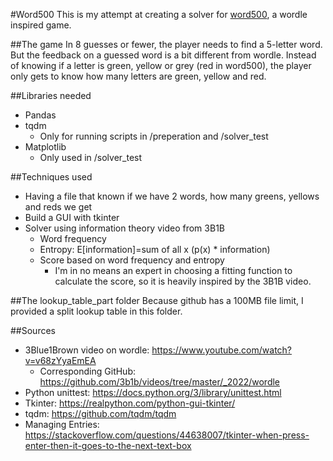 #Word500
This is my attempt at creating a solver for [word500](https://www.word500.com/#), a wordle inspired game.

##The game
In 8 guesses or fewer, the player needs to find a 5-letter word. 
But the feedback on a guessed word is a bit different from wordle. 
Instead of knowing if a letter is green, yellow or grey (red in word500), 
the player only gets to know how many letters are green, yellow and red.

##Libraries needed
* Pandas
* tqdm
  * Only for running scripts in /preperation and /solver_test
* Matplotlib
  * Only used in /solver_test

##Techniques used
* Having a file that known if we have 2 words, how many greens, yellows and reds we get
* Build a GUI with tkinter
* Solver using information theory video from 3B1B
  * Word frequency
  * Entropy: E[information]=sum of all x (p(x) * information)
  * Score based on word frequency and entropy
    * I'm in no means an expert in choosing a fitting function to calculate the score, so it is heavily inspired by the 3B1B video.

##The lookup_table_part folder
Because github has a 100MB file limit, I provided a split lookup table in this folder.

##Sources
* 3Blue1Brown video on wordle: https://www.youtube.com/watch?v=v68zYyaEmEA
    * Corresponding GitHub: https://github.com/3b1b/videos/tree/master/_2022/wordle
* Python unittest: https://docs.python.org/3/library/unittest.html
* Tkinter: https://realpython.com/python-gui-tkinter/
* tqdm: https://github.com/tqdm/tqdm
* Managing Entries: https://stackoverflow.com/questions/44638007/tkinter-when-press-enter-then-it-goes-to-the-next-text-box